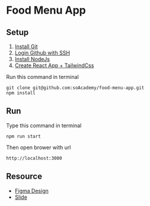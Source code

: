 # Food Menu App

## Setup

1. [Install Git](https://www.atlassian.com/git/tutorials/install-git)
2. [Login Github with SSH](https://docs.github.com/en/github-ae@latest/authentication/connecting-to-github-with-ssh/generating-a-new-ssh-key-and-adding-it-to-the-ssh-agent)
3. [Install NodeJs](https://nodejs.org/en/download/)
4. [Create React App + TailwindCss](https://tailwindcss.com/docs/guides/create-react-app)


Run this command in terminal
```
git clone git@github.com:soAcademy/food-menu-app.git
npm install
```

## Run
Type this command in terminal
```
npm run start
```

Then open brower with url
```
http://localhost:3000
```

## Resource

- [Figma Design](https://www.figma.com/file/8EFoDBlMh5HevK2bes3vMO/SoAcademy---Food-Menu-App?node-id=0%3A1)
- [Slide](https://docs.google.com/presentation/d/1Y8Uq6uAkW_5YmAr0TkRY0o5pLtVMEXwsmGaqor9VYEY/edit#slide=id.gf3d8ff9d8d_0_48)
